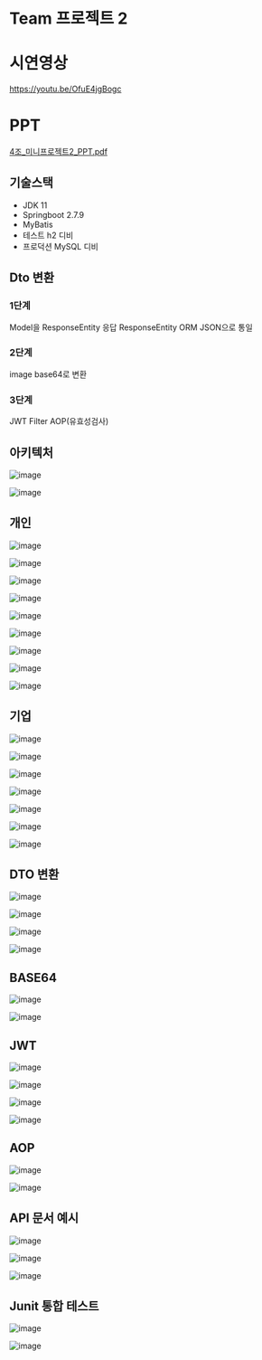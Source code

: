 # Team 프로젝트 2

# 시연영상

https://youtu.be/OfuE4jgBogc

# PPT 
[4조_미니프로젝트2_PPT.pdf](https://github.com/juk5009/Springboot-Dto-RestApi-PickMe-V2/files/11341065/4._.2_PPT.pdf)


## 기술스택
- JDK 11
- Springboot 2.7.9
- MyBatis
- 테스트 h2 디비
- 프로덕션 MySQL 디비

## Dto 변환
### 1단계
Model을 ResponseEntity 응답
ResponseEntity ORM
JSON으로 통일

### 2단계
image base64로 변환

### 3단계
JWT 
Filter
AOP(유효성검사)



## 아키텍처

![image](https://user-images.githubusercontent.com/122331826/232224926-c62dcf67-b7fa-4b44-aac7-68d7d574c06f.png)


![image](https://user-images.githubusercontent.com/122331826/232224900-bdb89125-22cc-48c8-914d-b1e32d8c4841.png)


## 개인

![image](https://user-images.githubusercontent.com/122331826/232224596-a2bc8b53-2f26-46d1-8f88-b5121df8c5ae.png)

![image](https://user-images.githubusercontent.com/122331826/232224639-917e45e7-1dc3-4519-89e7-a85e9a034bac.png)

![image](https://user-images.githubusercontent.com/122331826/232224658-6e657b43-91a6-4556-8a5c-535df4c39b55.png)

![image](https://user-images.githubusercontent.com/122331826/232224680-65e4a94f-b71f-431d-b792-b1d4195529ea.png)

![image](https://user-images.githubusercontent.com/122331826/232224688-a8c2cd65-9ed6-42ce-99e6-926700789c6a.png)

![image](https://user-images.githubusercontent.com/122331826/232224699-7c6ee9bd-dfd1-44e6-ad8d-7a095c62b9a6.png)

![image](https://user-images.githubusercontent.com/122331826/232224734-87469513-d7e3-4ddd-88b3-783c841d1d8c.png)

![image](https://user-images.githubusercontent.com/122331826/232224748-4970fe62-078b-4432-a4f7-780f9287fda8.png)

![image](https://user-images.githubusercontent.com/122331826/232224764-60e56850-4140-4055-a12e-7aa4a117afd4.png)

## 기업

![image](https://user-images.githubusercontent.com/122331826/232224783-bd55a49f-5bba-46d2-a78a-5a3635511d7e.png)

![image](https://user-images.githubusercontent.com/122331826/232224790-6079c7d8-3b17-4f7e-9060-6cd07d5073fd.png)

![image](https://user-images.githubusercontent.com/122331826/232224800-462f5f09-522e-41c5-8391-578505a4da1c.png)

![image](https://user-images.githubusercontent.com/122331826/232224808-f5dcd65f-d5b2-4c65-9733-db0755e8bede.png)

![image](https://user-images.githubusercontent.com/122331826/232224820-9aaf33ff-b22d-45d5-875d-12b07cccfb28.png)

![image](https://user-images.githubusercontent.com/122331826/232224823-e82c1a0d-3f9d-45fe-9c79-1204385b77b3.png)

![image](https://user-images.githubusercontent.com/122331826/232224834-efd58f06-075e-458f-b09b-98b8b82d4904.png)


## DTO 변환

![image](https://user-images.githubusercontent.com/122331826/232225184-b9e539ad-cf47-444e-bc81-91f599ea7d78.png)

![image](https://user-images.githubusercontent.com/122331826/232225238-15aacfa6-4408-4114-95e7-a69e99128798.png)

![image](https://user-images.githubusercontent.com/122331826/232225255-59712049-54fc-4e85-a6f4-42650092f730.png)

![image](https://user-images.githubusercontent.com/122331826/232225261-d81d586d-3694-4753-b5da-6a526b80da0d.png)

## BASE64

![image](https://user-images.githubusercontent.com/122331826/232225278-c8cdc566-35ea-40b7-93c7-ce5629522caa.png)

![image](https://user-images.githubusercontent.com/122331826/232225285-f02cb746-6342-477a-8fdd-8a36f15c73dd.png)


## JWT

![image](https://user-images.githubusercontent.com/122331826/232225373-9cc0e668-e3b4-4f96-bc01-77dc5a47e831.png)

![image](https://user-images.githubusercontent.com/122331826/232225378-4815c844-fa4b-4b6e-a8eb-165575c3b550.png)

![image](https://user-images.githubusercontent.com/122331826/232225396-d4dce456-ffe1-44ba-a499-8b123549630a.png)

![image](https://user-images.githubusercontent.com/122331826/232225405-dd9e4ec0-82f5-4f50-b8b5-5bb8a407b9ea.png)

## AOP

![image](https://user-images.githubusercontent.com/122331826/232225418-85ae8f8c-d7a9-4da9-9b28-861dfc474028.png)

![image](https://user-images.githubusercontent.com/122331826/232225427-ff00c524-5f96-43b1-9419-f995caf70070.png)



## API 문서 예시

![image](https://user-images.githubusercontent.com/122331826/232225312-8b821f74-6517-43f5-bdad-07b9ad543119.png)

![image](https://user-images.githubusercontent.com/122331826/232225335-8e078b5c-4eca-4343-b11d-ddcbe0906a80.png)

![image](https://user-images.githubusercontent.com/122331826/232225352-02977c4e-01d4-4aad-9fe0-2146c0b38f1f.png)


## Junit 통합 테스트

![image](https://user-images.githubusercontent.com/122331826/232224851-3c89dd6e-3d7f-480e-9ef3-cd9c8e5e85a7.png)

![image](https://user-images.githubusercontent.com/122331826/232225451-f622cb25-7698-4d8e-a952-98676c76cc45.png)

